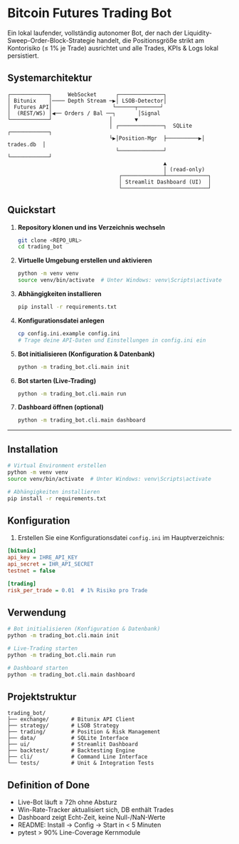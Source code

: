 # Bitcoin Futures Trading Bot

Ein lokal laufender, vollständig autonomer Bot, der nach der Liquidity-Sweep-Order-Block-Strategie handelt, die Positionsgröße strikt am Kontorisiko (≤ 1% je Trade) ausrichtet und alle Trades, KPIs & Logs lokal persistiert.

## Systemarchitektur

```
┌────────────┐     WebSocket      ┌──────────────┐
│ Bitunix    │──── Depth Stream ─▶│ LSOB-Detector│
│ Futures API│                   └──────┬───────┘
│  (REST/WS) │◀── Orders / Bal ──┐       │Signal
└────────────┘                  │       ▼
                                │ ┌──────────────┐  SQLite   ┌────────────┐
                                └▶│Position-Mgr  ├──────────▶│ trades.db  │
                                  └──────────────┘           └────────────┘
                                                 ▲
                                                 │ (read-only)
                                   ┌─────────────┴─────────────┐
                                   │ Streamlit Dashboard (UI)  │
                                   └───────────────────────────┘
```

## Quickstart

1. **Repository klonen und ins Verzeichnis wechseln**
   ```bash
   git clone <REPO_URL>
   cd trading_bot
   ```

2. **Virtuelle Umgebung erstellen und aktivieren**
   ```bash
   python -m venv venv
   source venv/bin/activate  # Unter Windows: venv\Scripts\activate
   ```

3. **Abhängigkeiten installieren**
   ```bash
   pip install -r requirements.txt
   ```

4. **Konfigurationsdatei anlegen**
   ```bash
   cp config.ini.example config.ini
   # Trage deine API-Daten und Einstellungen in config.ini ein
   ```

5. **Bot initialisieren (Konfiguration & Datenbank)**
   ```bash
   python -m trading_bot.cli.main init
   ```

6. **Bot starten (Live-Trading)**
   ```bash
   python -m trading_bot.cli.main run
   ```

7. **Dashboard öffnen (optional)**
   ```bash
   python -m trading_bot.cli.main dashboard
   ```

---

## Installation

```bash
# Virtual Environment erstellen
python -m venv venv
source venv/bin/activate  # Unter Windows: venv\Scripts\activate

# Abhängigkeiten installieren
pip install -r requirements.txt
```

## Konfiguration

1. Erstellen Sie eine Konfigurationsdatei `config.ini` im Hauptverzeichnis:

```ini
[bitunix]
api_key = IHRE_API_KEY
api_secret = IHR_API_SECRET
testnet = false

[trading]
risk_per_trade = 0.01  # 1% Risiko pro Trade
```

## Verwendung

```bash
# Bot initialisieren (Konfiguration & Datenbank)
python -m trading_bot.cli.main init

# Live-Trading starten
python -m trading_bot.cli.main run

# Dashboard starten
python -m trading_bot.cli.main dashboard
```

## Projektstruktur

```
trading_bot/
├── exchange/       # Bitunix API Client
├── strategy/       # LSOB Strategy
├── trading/        # Position & Risk Management
├── data/           # SQLite Interface
├── ui/             # Streamlit Dashboard
├── backtest/       # Backtesting Engine
├── cli/            # Command Line Interface
└── tests/          # Unit & Integration Tests
```

## Definition of Done

- Live-Bot läuft ≥ 72h ohne Absturz
- Win-Rate-Tracker aktualisiert sich, DB enthält Trades
- Dashboard zeigt Echt-Zeit, keine Null-/NaN-Werte
- README: Install → Config → Start in < 5 Minuten
- pytest > 90% Line-Coverage Kernmodule
